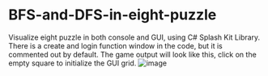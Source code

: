 # BFS-and-DFS-in-eight-puzzle
Visualize eight puzzle in both console and GUI, using C# Splash Kit Library.
There is a create and login function window in the code, but it is commented out by default.
The game output will look like this, click on the empty square to initialize the GUI grid.
          ![image](https://github.com/SimplyLMK/BFS-and-DFS-in-eight-puzzle/assets/129202743/6ad72680-e727-4a5e-a652-d35c37e8225e)

